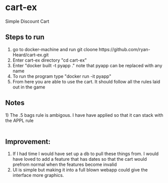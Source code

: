 # cart-ex
Simple Discount Cart

<h2>Steps to run</h2>
<ol>
<li>go to docker-machine and run git cloone https://github.com/ryan-Heard/cart-ex.git</li>
<li>Enter cart-ex directory "cd cart-ex"</li>
<li>Enter "docker built -t pyapp ." note that pyapp can be replaced with any name</li>
<li>To run the program type "docker run -it pyapp"</li>
<li>From here you are able to use the cart. It should follow all the rules laid out in the game<br></li>
</ol>


<h2>Notes</h2>
1) The .5 bags rule is ambigous. I have have applied so that it can stack with the APPL rule<br><br>

<h2>Improvement:</h2>
<ol>
<li>If I had time I would have set up a db to pull these things from. I would have loved to add a feature that has dates so that the cart would prefrom normal when the features become invalid</li>
<li>UI is simple but making it into a full blown webapp could give the interface more graphics. </li>
</ol>
